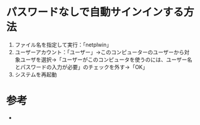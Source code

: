 # パスワードなしで自動サインインする方法

1. ファイル名を指定して実行：「netplwin」
2. ユーザーアカウント：「ユーザー」→このコンピューターのユーザーから対象ユーザを選択→「ユーザーがこのコンピュータを使うのには、ユーザー名とパスワードの入力が必要」のチェックを外す→「OK」
3. システムを再起動

# 参考

- []()
